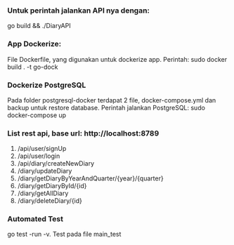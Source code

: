 ### Untuk perintah jalankan API nya dengan:
go build && ./DiaryAPI

### App Dockerize:
File Dockerfile, yang digunakan untuk dockerize app. Perintah:
sudo docker build . -t go-dock

### Dockerize PostgreSQL
Pada folder postgresql-docker terdapat 2 file, docker-compose.yml dan backup untuk restore database. Perintah jalankan PostgreSQL:
sudo docker-compose up

### List rest api, base url: http://localhost:8789
1. /api/user/signUp
2. /api/user/login
3. /api/diary/createNewDiary
4. /diary/updateDiary
5. /diary/getDiaryByYearAndQuarter/{year}/{quarter}
6. /diary/getDiaryById/{id}
7. /diary/getAllDiary
8. /diary/deleteDiary/{id}

### Automated Test
go test -run <Nama Method> -v. Test pada file main_test
 
